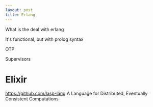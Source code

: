 ```yaml
---
layout: post
title: Erlang
---
```


What is the deal with erlang

It's functional, but with prolog syntax

OTP

Supervisors

# Elixir

https://github.com/lasp-lang A Language for Distributed, Eventually Consistent Computations
